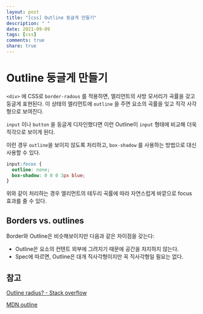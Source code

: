 ```yaml
---
layout: post
title: "[css] Outline 둥글게 만들기"
description: " "
date: 2021-09-09
tags: [css]
comments: true
share: true
---
```


# Outline 둥글게 만들기

`<div>` 에 CSS로 `border-radous` 를 적용하면, 엘리먼트의 사방 모서리가 곡률을 갖고 둥글게 표현된다. 이 상태의 엘리먼트에 `outline` 을 주면 요소의 곡률을 잊고 직각 사각형으로 보여진다.

`input` 이나 `button` 을 둥글게 디자인했다면 이런 Outline이 `input` 형태에 비교해 더욱 직각으로 보이게 된다. 

이런 경우 `outline`을 보이지 않도록 처리하고, `box-shadow` 를 사용하는 방법으로 대신 사용할 수 있다.

```css
input:focus {
  outline: none;
  box-shadow: 0 0 0 3px blue;
}
```

위와 같이 처리하는 경우 엘리먼트의 테두리 곡률에 따라 자연스럽게 바깥으로 focus 효과를 줄 수 있다.

## Borders vs. outlines

Border와 Outline은 비슷해보이지만 다음과 같은 차이점을 갖는다:

* Outline은 요소의 컨텐트 외부에 그려지기 때문에 공간을 차지하지 않는다.
* Spec에 따르면, Outline은 대개 직사각형이지만 꼭 직사각형일 필요는 없다.

## 참고

[Outline radius? - Stack overflow](https://stackoverflow.com/questions/5394116/outline-radius)

[MDN outline](https://developer.mozilla.org/ko/docs/Web/CSS/outline)

